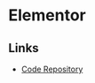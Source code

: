 # Elementor

<!--
https://udemy.com/courses/search/?q=elementor
-->

## Links

- [Code Repository](https://github.com/elementor/elementor)
